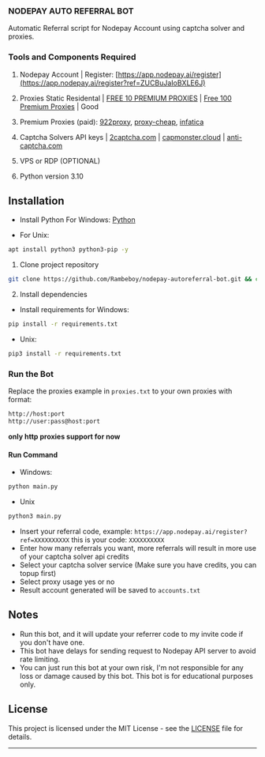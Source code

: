 ### NODEPAY AUTO REFERRAL BOT

Automatic Referral script for Nodepay Account using captcha solver and proxies.

### Tools and Components Required

1. Nodepay Account | Register: [https://app.nodepay.ai/register](https://app.nodepay.ai/register?ref=ZUCBuJaIoBXLE6J)

2. Proxies Static Residental | [FREE 10 PREMIUM PROXIES](https://www.webshare.io) | [Free 100 Premium Proxies](https://proxyscrape.com) | Good

3. Premium Proxies (paid): [922proxy](https://www.922proxy.com/register), [proxy-cheap](https://app.proxy-cheap.com), [infatica](https://dashboard.infatica.io)

4. Captcha Solvers API keys | [2captcha.com](https://2captcha.com/?from=24541144) | [capmonster.cloud](https://capmonster.cloud/) | [anti-captcha.com](https://getcaptchasolution.com/83xoisyxvn)

5. VPS or RDP (OPTIONAL)
6. Python version 3.10

## Installation

- Install Python For Windows: [Python](https://www.python.org/ftp/python/3.13.0/python-3.13.0-amd64.exe)

- For Unix:
```bash
apt install python3 python3-pip -y
```
1. Clone project repository
```bash
git clone https://github.com/Rambeboy/nodepay-autoreferral-bot.git && cd nodepay-autoreferral-bot
```

2. Install dependencies
- Install requirements for Windows:
```bash
pip install -r requirements.txt
```
- Unix:
```bash
pip3 install -r requirements.txt
```
### Run the Bot

Replace the proxies example in ```proxies.txt``` to your own proxies with format:

```bash
http://host:port
http://user:pass@host:port
```
**only http proxies support for now**

#### Run Command

- Windows:
```bash
python main.py
```
- Unix
```bash
python3 main.py
```

- Insert your referral code, example: ``https://app.nodepay.ai/register?ref=XXXXXXXXXX`` this is your code: ``XXXXXXXXXX``
- Enter how many referrals you want, more referrals will result in more use of your captcha solver api credits
- Select your captcha solver service (Make sure you have credits, you can topup first)
- Select proxy usage yes or no
- Result account generated will be saved to ``accounts.txt``

## Notes

- Run this bot, and it will update your referrer code to my invite code if you don't have one.
- This bot have delays for sending request to Nodepay API server to avoid rate limiting.
- You can just run this bot at your own risk, I'm not responsible for any loss or damage caused by this bot. This bot is for educational purposes only.

## License

This project is licensed under the MIT License - see the [LICENSE](LICENSE) file for details.

---
